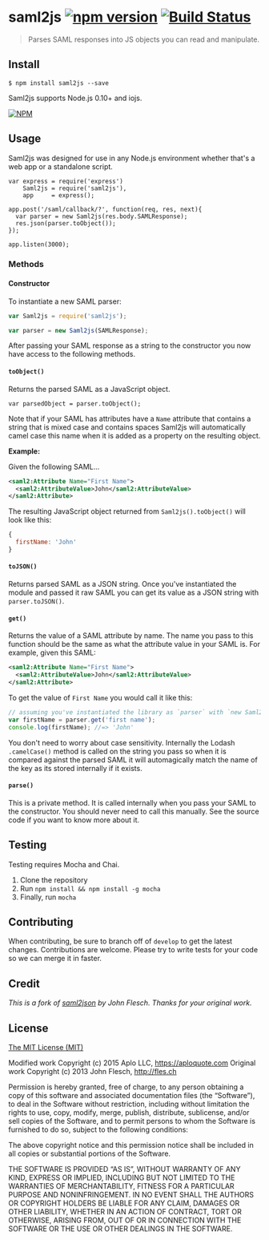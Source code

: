 # saml2js [![npm version](https://badge.fury.io/js/saml2js.svg)](http://badge.fury.io/js/saml2js) [![Build Status](https://travis-ci.org/Aplo/saml2js.svg?branch=master)](https://travis-ci.org/Aplo/saml2js)

> Parses SAML responses into JS objects you can read and manipulate.

## Install

```
$ npm install saml2js --save
```

Saml2js supports Node.js 0.10+ and iojs.

[![NPM](https://nodei.co/npm/saml2js.png?downloads=true&downloadRank=true&stars=true)](https://nodei.co/npm/saml2js/)

## Usage

Saml2js was designed for use in any Node.js environment whether that's a web app or a standalone script.

```
var express = require('express')
    Saml2js = require('saml2js'),
    app     = express();

app.post('/saml/callback/?', function(req, res, next){
  var parser = new Saml2js(res.body.SAMLResponse);
  res.json(parser.toObject());
});

app.listen(3000);
```

### Methods

#### Constructor

To instantiate a new SAML parser:

```js
var Saml2js = require('saml2js');

var parser = new Saml2js(SAMLResponse);
```

After passing your SAML response as a string to the constructor you now have access to the following methods.

#### `toObject()`

Returns the parsed SAML as a JavaScript object.

```
var parsedObject = parser.toObject();
```

Note that if your SAML has attributes have a `Name` attribute that contains a string that is mixed case and contains spaces Saml2js will automatically camel case this name when it is added as a property on the resulting object.

__Example:__

Given the following SAML...

```xml
<saml2:Attribute Name="First Name">
  <saml2:AttributeValue>John</saml2:AttributeValue>
</saml2:Attribute>
```

The resulting JavaScript object returned from `Saml2js().toObject()` will look like this:

```js
{
  firstName: 'John'
}
```

#### `toJSON()`

Returns parsed SAML as a JSON string. Once you've instantiated the module and passed it raw SAML you can get its value as a JSON string with `parser.toJSON()`.

#### `get()`

Returns the value of a SAML attribute by name. The name you pass to this function should be the same as what the attribute value in your SAML is. For example, given this SAML:

```xml
<saml2:Attribute Name="First Name">
  <saml2:AttributeValue>John</saml2:AttributeValue>
</saml2:Attribute>
```

To get the value of `First Name` you would call it like this:

```js
// assuming you've instantiated the library as `parser` with `new Saml2js(SAMLResponse)`...
var firstName = parser.get('first name');
console.log(firstName); //=> 'John'
```

You don't need to worry about case sensitivity. Internally the Lodash `.camelCase()` method is called on the string you pass so when it is compared against the parsed SAML it will automagically match the name of the key as its stored internally if it exists.

#### `parse()`

This is a private method. It is called internally when you pass your SAML to the constructor. You should never need to call this manually. See the source code if you want to know more about it.

## Testing

Testing requires Mocha and Chai.

1. Clone the repository
2. Run `npm install && npm install -g mocha`
3. Finally, run `mocha`

## Contributing

When contributing, be sure to branch off of `develop` to get the latest changes. Contributions are welcome. Please try to write tests for your code so we can merge it in faster.

## Credit

*This is a fork of [saml2json](https://github.com/flesch/saml2json.git) by John Flesch. Thanks for your original work.*

## License

[The MIT License (MIT)](http://flesch.mit-license.org/)

Modified work Copyright (c) 2015 Aplo LLC, https://aploquote.com
Original work Copyright (c) 2013 John Flesch, http://fles.ch

Permission is hereby granted, free of charge, to any person obtaining a copy of this software and associated documentation files (the “Software”), to deal in the Software without restriction, including without limitation the rights to use, copy, modify, merge, publish, distribute, sublicense, and/or sell copies of the Software, and to permit persons to whom the Software is furnished to do so, subject to the following conditions:

The above copyright notice and this permission notice shall be included in all copies or substantial portions of the Software.

THE SOFTWARE IS PROVIDED “AS IS”, WITHOUT WARRANTY OF ANY KIND, EXPRESS OR IMPLIED, INCLUDING BUT NOT LIMITED TO THE WARRANTIES OF MERCHANTABILITY, FITNESS FOR A PARTICULAR PURPOSE AND NONINFRINGEMENT. IN NO EVENT SHALL THE AUTHORS OR COPYRIGHT HOLDERS BE LIABLE FOR ANY CLAIM, DAMAGES OR OTHER LIABILITY, WHETHER IN AN ACTION OF CONTRACT, TORT OR OTHERWISE, ARISING FROM, OUT OF OR IN CONNECTION WITH THE SOFTWARE OR THE USE OR OTHER DEALINGS IN THE SOFTWARE.

